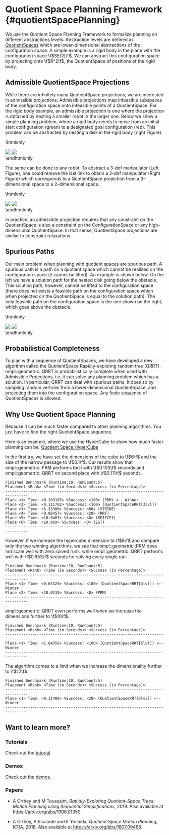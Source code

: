 # Quotient Space Planning Framework {#quotientSpacePlanning}

We use the Quotient Space Planning Framework to formalize planning on different abstractions levels.
Abstraction levels are defined as [QuotientSpaces](https://en.wikipedia.org/wiki/Quotient_space_(topology)) which are lower-dimensional abstractions of the configuration space. 
A simple example is a rigid body in the plane with the configuration space \f$SE(2)\f$. 
We can abstract this configuration space by projecting onto \f$R^2\f$, the QuotientSpace of positions of the rigid body. 



## Admissible QuotientSpace Projections

While there are infinitely many QuotientSpace projections, we are 
interested in admissible projections. Admissible projections map infeasible
subspaces of the configuration space onto infeasible points of a
QuotientSpace. For the rigid body example, an admissible projection is one
where the projection is obtained by nesting a smaller robot in the larger one.
Below we show a simple planning problem, where a rigid body needs to move from
an initial start configuration (green) to a designated goal configuration (red).
This problem can be abstracted by nesting a disk in the rigid body (right
Figure).

\htmlonly
<div class="row">
  <img src="images/quotient/rigidbody2d_1.png" class="col-xs-6 col-xs-offset-3">
  <img src="images/quotient/rigidbody2d_2.png" class="col-xs-6 col-xs-offset-3">
</div>
</div>
\endhtmlonly

The same can be done to any robot. To abstract a 3-dof manipulator (Left Figure), one could remove the last link to obtain a 2-dof manipulator (Right Figure) which corresponds to a QuotientSpace projection from a 3-dimensional space to a 2-dimensional space. 

\htmlonly
<div class="row">
  <img src="images/quotient/planar_manipulator_3dofs.png" class="col-xs-6 col-xs-offset-3">
  <img src="images/quotient/planar_manipulator_2dofs.png" class="col-xs-6 col-xs-offset-3">
</div>
</div>
\endhtmlonly

In practice, an admissible projection requires that any constraint on the
QuotientSpace is also a constraint on the ConfigurationSpace or any
high-dimensional QuotientSpace. In that sense, QuotientSpace projections are
similar to constraint relaxations.

## Spurious Paths 

Our main problem when planning with quotient spaces are spurious
path. A spurious path is a path on a quotient space which cannot be realized
on the configuration space (it cannot be lifted). An example is shown below. On
the left we have a solution path for the nested disk going below the obstacle.
This solution path, however, cannot be lifted to the configuration space (there
does not exists a feasible path on the configuration space which when projected
on the QuotientSpace is equal to the solution path). The only feasible path on
the configuration space is the one shown on the right, which goes above the
obstacle.

\htmlonly
<div class="row">
  <img src="images/quotient/rigidbody2d_3.png" class="col-xs-6 col-xs-offset-3">
  <img src="images/quotient/rigidbody2d_4.png" class="col-xs-6 col-xs-offset-3">
</div>
</div>
\endhtmlonly

## Probabilistical Completeness

To plan with a sequence of QuotientSpaces, we have developed a new algorithm
called the QuotientSpace Rapidly-exploring random tree (QRRT).
ompl::geometric::QRRT is probabilistically complete when used with Admissible
Projections, i.e. it can solve any planning problem which has a solution. In
particular, QRRT can deal with spurious paths. It does so by sampling random
vertices from a lower-dimensional QuotientSpace, and projecting them into the
configuration space. Any finite sequence of QuotientSpaces is allowed.

## Why Use Quotient Space Planning

Because it can be much faster compared to other planning algorithms. You just
have to find the right QuotientSpace sequence. 

Here is an example, where we use the HyperCube to show how much faster
planning can be. [Quotient Space HyperCube](QuotientSpacePlanningHyperCube_8cpp_source.html)

In the first try, we have set the dimensions of the cube to \f$6\f$ and the size of
the narrow passage to \f$0.1\f$. Our results show that ompl::geometric::PRM
performs best with \f$0.103\f$ seconds and ompl::geometric::QRRT on second place
with \f$0.111\f$ seconds.

~~~{.txt}
Finished Benchmark (Runtime:10, RunCount:5)
Placement <Rank> <Time (in Seconds)> <Success (in Percentage)>
--------------------------------------------------------------------------------
Place <1> Time: <0.103107> %Success: <100> (PRM) <-- Winner
Place <2> Time: <0.111702> %Success: <100> (QuotientSpaceRRT[3lvl])
Place <3> Time: <5.33306> %Success: <60> (STRIDE)
Place <4> Time: <9.86457> %Success: <20> (RRT)
Place <5> Time: <10.0467> %Success: <0> (KPIECE1)
Place <6> Time: <10.069> %Success: <0> (EST)
--------------------------------------------------------------------------------
~~~

However, if we increase the hypercube dimension to \f$8\f$ and compare only the
two winning algorithms, we see that ompl::geometric::PRM does not scale well
with zero solved runs, while ompl::geometric::QRRT performs well with \f$0.653\f$ seconds for solving every single run.

~~~{.txt}
Finished Benchmark (Runtime:10, RunCount:5)
Placement <Rank> <Time (in Seconds)> <Success (in Percentage)>
--------------------------------------------------------------------------------
Place <1> Time: <0.65329> %Success: <100> (QuotientSpaceRRT[4lvl]) <-- Winner
Place <2> Time: <10.0419> %Success: <0> (PRM)
--------------------------------------------------------------------------------
~~~


ompl::geometric::QRRT even performs well when we increase the dimensions further
to \f$10\f$.

~~~{.txt}
Finished Benchmark (Runtime:10, RunCount:5)
Placement <Rank> <Time (in Seconds)> <Success (in Percentage)>
--------------------------------------------------------------------------------
Place <1> Time: <1.84356> %Success: <100> (QuotientSpaceRRT[5lvl]) <-- Winner
--------------------------------------------------------------------------------
~~~

The algorithm comes to a limit when we increase the dimensionality further to
\f$12\f$.

~~~{.txt}
Finished Benchmark (Runtime:10, RunCount:5)
Placement <Rank> <Time (in Seconds)> <Success (in Percentage)>
--------------------------------------------------------------------------------
Place <1> Time: <9.11489> %Success: <20> (QuotientSpaceRRT[6lvl]) <-- Winner
--------------------------------------------------------------------------------
~~~


## Want to learn more?

### Tutorials

Check out the [tutorial](quotientSpacePlanningTutorial.html).

### Demos

Check out the [demos](group__demos.html).

### Papers

- A Orthey and M Toussaint, _Rapidly-Exploring Quotient-Space Trees: Motion Planning using Sequential Simplifications_, 2019. Also available at https://arxiv.org/abs/1906.01350.

- A Orthey, A Escande and E Yoshida, _Quotient Space Motion Planning_, ICRA, 2018. Also available at https://arxiv.org/abs/1807.09468.
